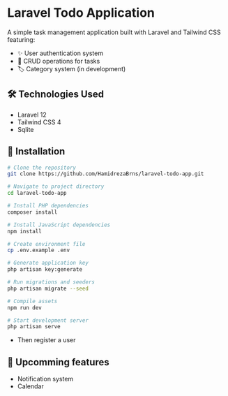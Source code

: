 # Laravel Todo Application

A simple task management application built with Laravel and Tailwind CSS featuring:
- ✨ User authentication system
- 📝 CRUD operations for tasks
- 🏷️ Category system (in development)

## 🛠️ Technologies Used
- Laravel 12
- Tailwind CSS 4
- Sqlite

## 🚀 Installation
```bash
# Clone the repository
git clone https://github.com/HamidrezaBrns/laravel-todo-app.git

# Navigate to project directory
cd laravel-todo-app

# Install PHP dependencies
composer install

# Install JavaScript dependencies
npm install

# Create environment file
cp .env.example .env

# Generate application key
php artisan key:generate

# Run migrations and seeders
php artisan migrate --seed

# Compile assets
npm run dev

# Start development server
php artisan serve
```
- Then register a user

## 📌 Upcomming features 
- Notification system 
- Calendar 
